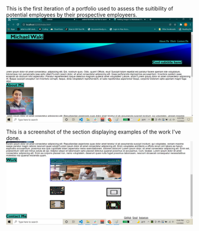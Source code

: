 This is the first iteration of a portfolio used to assess the suitibility of potential employees by their prospective employeers.
![image of portfolio](./images/portfolio-pic-1.jpg)

This is a screenshot of the section displaying examples of the work I've done.
![image of portfolio displaying four placeholder images and one image of a deployed website](./images/portfolio-pic-2.jpg)
